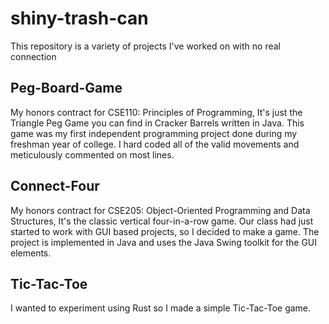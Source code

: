# shiny-trash-can

This repository is a variety of projects I've worked on with no real connection

## Peg-Board-Game 
My honors contract for CSE110: Principles of Programming, It's just the Triangle Peg Game you can find in Cracker Barrels written in Java.
This game was my first independent programming project done during my freshman year of college. I hard coded all of the valid movements and meticulously commented on most lines.

## Connect-Four
My honors contract for CSE205: Object-Oriented Programming and Data Structures, It's the classic vertical four-in-a-row game.
Our class had just started to work with GUI based projects, so I decided to make a game. The project is implemented in Java and uses the Java Swing toolkit for the GUI elements.

## Tic-Tac-Toe
I wanted to experiment using Rust so I made a simple Tic-Tac-Toe game.